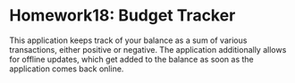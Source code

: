 # Homework18: Budget Tracker
This application keeps track of your balance as a sum of various transactions, either positive or negative. The application additionally allows for offline updates, which get added to the balance as soon as the application comes back online.
